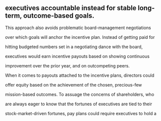 ## executives accountable instead for stable long-term, outcome-based goals.

This approach also avoids problematic board-management negotiations

over which goals will anchor the incentive plan. Instead of getting paid for

hitting budgeted numbers set in a negotiating dance with the board,

executives would earn incentive payouts based on showing continuous

improvement over the prior year, and on outcompeting peers.

When it comes to payouts attached to the incentive plans, directors could

offer equity based on the achievement of the chosen, precious-few

mission-based outcomes. To assuage the concerns of shareholders, who

are always eager to know that the fortunes of executives are tied to their

stock-market-driven fortunes, pay plans could require executives to hold a